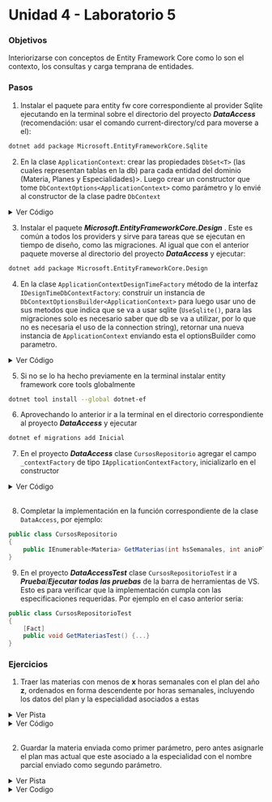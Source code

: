 # Unidad 4 - Laboratorio 5

### Objetivos
Interiorizarse con conceptos de Entity Framework Core como lo son el contexto, los consultas y carga temprana de entidades.

### Pasos
1. Instalar el paquete para entity fw core correspondiente al provider Sqlite ejecutando en la terminal sobre el directorio del proyecto ***DataAccess*** (recomendación: usar el comando current-directory/cd para moverse a el):
```bash
dotnet add package Microsoft.EntityFrameworkCore.Sqlite
```

2. En la clase ```ApplicationContext```:
 crear las propiedades ```DbSet<T>``` (las cuales representan tablas en la db) para cada entidad del dominio (Materia, Planes y Especialidades)>. Luego crear un constructor que tome ```DbContextOptions<ApplicationContext>``` como parámetro y lo envié al constructor de la clase padre ```DbContext```
<details close>
<summary>Ver Código</summary>

```c#
public DbSet<Especialidad> Especialidades { get; set; }
public DbSet<Plan> Planes { get; set; }
public DbSet<Materia> Materias { get; set; }
public ApplicationContext(DbContextOptions<ApplicationContext> contextOptions): base(contextOptions) { }
```

</details>

3. Instalar el paquete ***Microsoft.EntityFrameworkCore.Design*** . Este es común a todos los providers y sirve para tareas que se ejecutan en tiempo de diseño, como las migraciones. Al igual que con el anterior paquete moverse al directorio del proyecto ***DataAccess*** y ejecutar:
```bash
dotnet add package Microsoft.EntityFrameworkCore.Design
```

4. En la clase ```ApplicationContextDesignTimeFactory``` método de la interfaz ```IDesignTimeDbContextFactory```: construir un instancia de  ```DbContextOptionsBuilder<ApplicationContext>``` para luego usar uno de sus metodos que indica que se va a usar sqlite (```UseSqlite()```, para las migraciones solo es necesario saber que db se va a utilizar,  por lo que no es necesaria el uso de la connection string), retornar una nueva instancia de ```ApplicationContext``` enviando esta el optionsBuilder como parametro.
<details close>
<summary>Ver Código</summary>

```c#
var optionsBuilder = new DbContextOptionsBuilder<ApplicationContext>();
optionsBuilder.UseSqlite();

return new ApplicationContext(optionsBuilder.Options);
```

</details> 

5. Si no se lo ha hecho previamente en la terminal  instalar entity framework core tools globalmente
```bash
dotnet tool install --global dotnet-ef
```

6. Aprovechando lo anterior ir a la terminal en el directorio correspondiente al proyecto ***DataAccess*** y ejecutar 
```bash
dotnet ef migrations add Inicial
```

7. En el proyecto ***DataAccess*** clase ```CursosRepositorio``` agregar el campo ```_contextFactory``` de tipo ```IApplicationContextFactory```, inicializarlo en el constructor
<details close>
<summary>Ver Código</summary>

```c#
private readonly IApplicationContextFactory _contextFactory;

public CursosRepositorio(IApplicationContextFactory contextFactory)
{
    _contextFactory = contextFactory;
}
```

</details>

</br>

8. Completar la implementación en la función correspondiente de la clase ```DataAccess```, por ejemplo:
``` c#
public class CursosRepositorio
{
    public IEnumerable<Materia> GetMaterias(int hsSemanales, int anioPlan) {...}
}
```

9. En el proyecto ***DataAccessTest*** clase ```CursosRepositorioTest``` ir a ***Prueba***/***Ejecutar todas las pruebas*** de la barra de herramientas de VS. Esto es para verificar que la implementación cumpla con las especificaciones requeridas. Por ejemplo en el caso anterior seria:
``` c#
public class CursosRepositorioTest
{
    [Fact]
    public void GetMateriasTest() {...}
}
```

### Ejercicios
1. Traer las materias con menos de **x** horas semanales con el plan del año **z**, ordenados en forma descendente por horas semanales, incluyendo los datos del plan y la especialidad asociados a estas
<details close>
<summary>Ver Pista</summary>

```c#
using (ApplicationContext context = _contextFactory.CreateContext()) {...}
```
Usar ```.Include()``` y ```.ThenInclude()```

</details>
<details close>
<summary>Ver Código</summary>

```c#
using (ApplicationContext context = _contextFactory.CreateContext())
{
    return context.Materias
        .Include(m => m.Plan).ThenInclude(p => p.Especialidad)
        .Where(m => m.HsSemanales <= hsSemanales && m.Plan.Anio == anioPlan)
        .OrderByDescending(m => m.HsSemanales).ToList();
}
```

</details>

</br>

2. Guardar la materia enviada como primer parámetro, pero antes asignarle el plan mas actual que este asociado a la especialidad con el nombre parcial enviado como segundo parámetro.
<details close>
<summary>Ver Pista</summary>

En la primera consulta para obtener el plan mas actual asociado a la especialidad con el nombre parcial primero filtrar por especialidad, luego ordenar por año y finalmente obtener el primero

Usar la función ```.Contains()``` de la clase ```String```

</details>
<details close>
<summary>Ver Codigo</summary>

```c#
using (ApplicationContext context = _contextFactory.CreateContext())
{
    var plan = context.Planes
        .Where(p => p.Especialidad.Descripcion.Contains(nombreParcialEspecialidad))
        .OrderBy(p => p.Anio)
        .FirstOrDefault();
        
    materia.Plan = plan;
    context.Materias.Add(materia);
    context.SaveChanges();
}
```

</details>